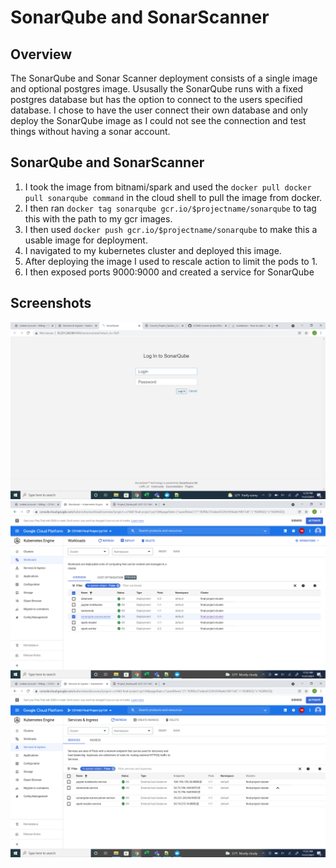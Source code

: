 # SonarQube and SonarScanner 
## Overview 
The SonarQube and Sonar Scanner deployment consists of a single image and optional postgres image. Ususally the SonarQube runs with a fixed postgres database but has the option to connect to the users specified database. I chose to have the user connect their own database and only deploy the SonarQube image as I could not see the connection and test things without having a sonar account.

## SonarQube and SonarScanner 
1. I took the image from bitnami/spark and used the `docker pull docker pull sonarqube command` in the cloud shell to pull the image from docker.
2. I then ran `docker tag sonarqube gcr.io/$projectname/sonarqube` to tag this with the path to my gcr images.
3. I then used `docker push gcr.io/$projectname/sonarqube` to make this a usable image for deployment.
4. I navigated to my kubernetes cluster and deployed this image.
5. After deploying the image I used to rescale action to limit the pods to 1.
6. I then exposed ports 9000:9000 and created a service for SonarQube

## Screenshots
![Alt text](https://github.com/JaysonPatel/cs1660-course-project/blob/main/SonarQube/SonarQube%20Running.png?raw=true "SonarQube Running")
![Alt text](https://github.com/JaysonPatel/cs1660-course-project/blob/main/SonarQube/SonarQube%20Workload.png?raw=true "Workloads")
![Alt text](https://github.com/JaysonPatel/cs1660-course-project/blob/main/SonarQube/Services.png?raw=true "Services")
